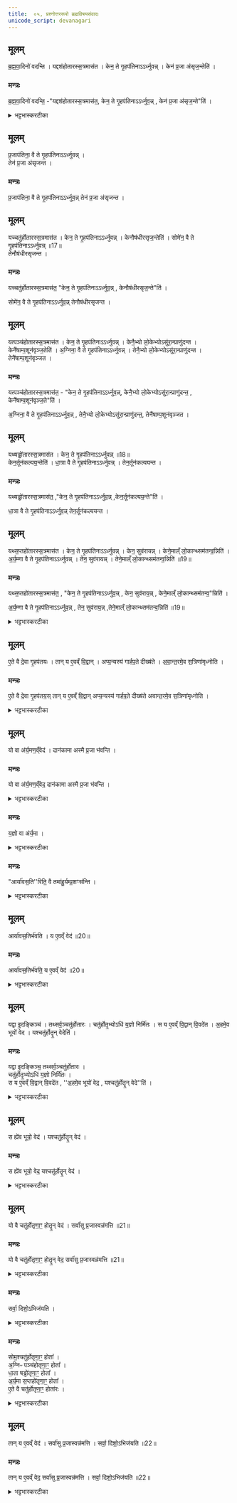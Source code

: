 ```yaml
---
title:  ०५, प्रश्नोत्तररूपो ब्रह्मविषयसंवादः
unicode_script: devanagari
---
```

## मूलम्
ब्र॒ह्म॒वा॒दिनो॑ वदन्ति ।
यद्दश॑होतारस्स॒त्रमास॑त ।
केन॒ ते गृ॒हप॑तिनाऽऽर्ध्नुवन्न् ।
केन॑ प्र॒जा अ॑सृज॒न्तेति॑ ।

### मन्त्रः
ब्र॒ह्म॒वा॒दिनो॑ वदन्ति॒ -"यद्दश॑होतारस्स॒त्रमास॑त॒, केन॒ ते गृ॒हप॑तिनाऽऽर्ध्नुव॒न्न् , केन॑ प्र॒जा अ॑सृज॒न्ते"ति॑ ।
<details><summary>भट्टभास्करटीका</summary>

1-5ब्रह्मवादिन इत्यादि ॥ अविवाक्येऽह्नि इतरे पृच्छन्ति । गृहपतिः प्रतिवचनं ब्रूते । दशहोतारस्सत्रमासत । तदानीं केन गृहपतिना आर्ध्नुवन् वृद्धिं प्राप्नुवन् कर्मफलमलभन्त? केन च गृहपतिना प्रजा असृजन्त? फलविशेषप्रश्नः । दशहोतुरसाधारणफलत्वात् ।
</details>

## मूलम्
प्र॒जाप॑तिना॒ वै ते गृ॒हप॑तिनाऽऽर्ध्नुवन्न् ।  
तेन॑ प्र॒जा अ॑सृजन्त ।

### मन्त्रः
प्र॒जाप॑तिना॒ वै ते गृ॒हप॑तिनाऽऽर्ध्नुव॒न्न्  तेन॑ प्र॒जा अ॑सृजन्त ।

## मूलम्
यच्चतु॑र्होतारस्स॒त्रमास॑त ।
केन॒ ते गृ॒हप॑तिनाऽऽर्ध्नुवन्न् ।
केनौष॑धीरसृज॒न्तेति॑ ।
सोमे॑न॒ वै ते गृ॒हप॑तिनाऽऽर्ध्नुवन्न् ॥17॥  
तेनौष॑धीरसृजन्त ।

### मन्त्रः
यच्चतु॑र्होतारस्स॒त्रमास॑त॒ "केन॒ ते गृ॒हप॑तिनाऽऽर्ध्नुव॒न्न् , केनौष॑धीरसृज॒न्ते"ति॑ ।

सोमे॑न॒ वै ते गृ॒हप॑तिनाऽऽर्ध्नुव॒न्न्  तेनौष॑धीरसृजन्त ।
## मूलम्

यत्पञ्च॑होतारस्स॒त्रमास॑त ।
केन॒ ते गृ॒हप॑तिनाऽऽर्ध्नुवन्न् ।
केनै॒भ्यो लो॒केभ्योऽसु॑रा॒न्प्राणु॑दन्त ।
केनै॑षाम्प॒शून॑वृञ्ज॒तेति॑ ।
अ॒ग्निना॒ वै ते गृ॒हप॑तिनाऽऽर्ध्नुवन्न् ।
तेनै॒भ्यो लो॒केभ्योऽसु॑रा॒न्प्राणु॑दन्त ।
तेनै॑षाम्प॒शून॑वृञ्जत ।

### मन्त्रः
यत्पञ्च॑होतारस्स॒त्रमास॑त॒ - "केन॒ ते गृ॒हप॑तिनाऽऽर्ध्नुव॒न्न्, केनै॒भ्यो लो॒केभ्योऽसु॑रा॒न्प्राणु॑दन्त॒ ,
केनै॑षाम्प॒शून॑वृञ्ज॒ते"ति॑ ।

अ॒ग्निना॒ वै ते गृ॒हप॑तिनाऽऽर्ध्नुव॒न्न् , तेनै॒भ्यो लो॒केभ्योऽसु॑रा॒न्प्राणु॑दन्त॒, तेनै॑षाम्प॒शून॑वृञ्जत ।
## मूलम्
यथ्षड्ढो॑तारस्स॒त्रमास॑त ।
केन॒ ते गृ॒हप॑तिनाऽऽर्ध्नुवन्न् ॥18॥  
केन॒र्तून॑कल्पय॒न्तेति॑ ।
धा॒त्रा वै ते गृ॒हप॑तिनाऽऽर्ध्नुवन्न् ।
तेन॒र्तून॑कल्पयन्त ।

### मन्त्रः
यथ्षड्ढो॑तारस्स॒त्रमास॑त॒ ,"केन॒ ते गृ॒हप॑तिनाऽऽर्ध्नुव॒न्न् ,केन॒र्तून॑कल्पय॒न्ते"ति॑ ।

धा॒त्रा वै ते गृ॒हप॑तिनाऽऽर्ध्नुव॒न्न् तेन॒र्तून॑कल्पयन्त ।
## मूलम्
यथ्स॒प्तहो॑तारस्स॒त्रमास॑त ।
केन॒ ते गृ॒हप॑तिनाऽऽर्ध्नुवन्न् ।
केन॒ सुव॑रायन्न् ।
केने॒माल्ँ लो॒कान्थ्सम॑तन्व॒न्निति॑ ।
अ॒र्य॒म्णा वै ते गृ॒हप॑तिनाऽऽर्ध्नुवन्न् ।
तेन॒ सुव॑रायन्न् ।
तेने॒माल्ँ लो॒कान्थ्सम॑तन्व॒न्निति॑ ॥19॥  

### मन्त्रः
यथ्स॒प्तहो॑तारस्स॒त्रमास॑त॒ , "केन॒ ते गृ॒हप॑तिनाऽऽर्ध्नुव॒न्न् , केन॒ सुव॑राय॒न्न् , केने॒माल्ँ लो॒कान्थ्सम॑तन्व॒"न्निति॑ ।

अ॒र्य॒म्णा वै ते गृ॒हप॑तिनाऽऽर्ध्नुव॒न्न् , तेन॒ सुव॑राय॒न्न् ,तेने॒माल्ँ लो॒कान्थ्सम॑तन्व॒न्निति॑ ॥19॥  

<details><summary>भट्टभास्करटीका</summary>

एवमितरैः पृष्टे गृहपतिः प्रतिब्रूते - प्रजापतिनेत्यादि । गतम् । गृहपतिः प्रधानयजमानः ।
दशहोतृप्रधानाद्दशहोतारः । एवं चतुर्होतार इत्यादि ॥
</details>

## मूलम्

ए॒ते वै दे॒वा गृ॒हप॑तयः ।
तान् य ए॒वव्ँ वि॒द्वान् ।
अप्य॒न्यस्य॑ गार्हप॒ते दीख्ष॑ते ।
अ॒वा॒न्त॒रमे॒व स॒त्रिणा॑मृध्नोति ।
### मन्त्रः
ए॒ते वै दे॒वा गृ॒हप॑तय॒स् तान् य ए॒वव्ँ वि॒द्वान् अप्य॒न्यस्य॑ गार्हप॒ते दीख्ष॑ते अवान्त॒रमे॒व स॒त्रिणा॑मृध्नोति ।
<details><summary>भट्टभास्करटीका</summary>

6एते वा इत्यादि ॥ एते प्रजापत्यादयो देवानां मध्ये गृहपतयः । एवं तान् गृहपतीन् विद्वान् योऽन्यस्यापि गार्हपते गृहपतिसंबन्धिनि कर्मणि दीक्षते सोप्यवान्तरं पृथक्पृथगेव सत्रिणां सर्वेषां ऋध्नोति ऋद्धिं माप्नोति । किं पुनरात्मनो गार्हपते यो दीक्षते ॥
</details>

## मूलम्

यो वा अ॑र्य॒मण॒व्ँवेद॑ ।
दान॑कामा अस्मै प्र॒जा भ॑वन्ति ।
### मन्त्रः
यो वा अ॑र्य॒मण॒व्ँवेद॒ दान॑कामा अस्मै प्र॒जा भ॑वन्ति ।
<details><summary>भट्टभास्करटीका</summary>

7यो वा इत्यादिर्यज्ञस्तुतिः यष्टुस्स्तुतिर्वा, अर्यणो वा स्तुतिः ॥ अरीन् यमयति निगृह्णातीत्यर्यमा, यष्टा दाता च । तं यो वेद अस्मै प्रजा दानकामा भवन्ति ।
अस्य वा प्रजा यष्ट्र्यो दात्र्यश्च भवन्ति । 'शीलिकामि' इत्यादिना णप्रत्ययान्तत्वेन ङीबभावः ।
</details>

### मन्त्रः
य॒ज्ञो वा अ॑र्य॒मा ।
<details><summary>भट्टभास्करटीका</summary>

यज्ञवत्पूज्यः खल्वर्यमा ।
</details>

### मन्त्रः
"आर्या॑वस॒ति''रिति॒ वै तमा॑हु॒र्यम्प्र॒शꣳस॑न्ति ।
<details><summary>भट्टभास्करटीका</summary>

इदानमिर्यम्णः पूज्यत्वे हेतुमाह - यं हि प्रशंसन्ति तमार्यावसतिमाहुः । आर्याणां साधूनां दातॄणां वा आवासमाहुः । वनस्पत्यादित्वादाद्युदात्तत्वम् । आर्यावसतिरित्येव प्रशंसनीय इत्याहुः । स चार्याणां साधूनां देवमनुष्याणामावासो दाता यष्टा च । तस्मात्स एवार्यमा आर्याणां निर्भीकत्वादेर्दाता । अर्यमेति पृषोदरादिः ।
</details>

## मूलम्

आर्या॑वस॒तिर्भ॑वति ।
य ए॒वव्ँ वेद॑ ॥20॥  
### मन्त्रः
आर्या॑वस॒तिर्भ॑वति॒ य ए॒वव्ँ वेद॑ ॥20॥  
<details><summary>भट्टभास्करटीका</summary>

एवं यथोक्तप्रकारं अर्यम्णो वेदिता आर्यावसतिर्भवति, यष्टा दाता च भवति ॥
</details>

## मूलम्
यद्वा इ॒दङ्किञ्च॑ ।
तथ्सर्व॒ञ्चतु॑र्होतारः ।
चतु॑र्होतृ॒भ्योऽधि॑ य॒ज्ञो निर्मि॑तः ।
स य ए॒वव्ँ वि॒द्वान् वि॒वदे॑त ।
अ॒हमे॒व भूयो॑ वेद ।
यश्चतु॑र्होतॄ॒न् वेदेति॑ ।
### मन्त्रः
यद्वा इ॒दङ्किञ्च॒ तथ्सर्व॒ञ्चतु॑र्होतारः ।  
चतु॑र्होतृ॒भ्योऽधि॑ य॒ज्ञो निर्मि॑तः ।  
स य ए॒वव्ँ वि॒द्वान् वि॒वदे॑त , ''अ॒हमे॒व भूयो॑ वेद॒ , यश्चतु॑र्होतॄ॒न् वेदे''ति॑ ।
<details><summary>भट्टभास्करटीका</summary>

8यद्वा इत्यादि ॥ इदं विश्वं दृश्यमानं श्रूयमाणं च चतुर्होतारः दशहोत्रादयः चत्रुर्होतृभवत्वात् ताच्छब्द्यम् । किं बहुना, यज्ञोपि सर्वश्चतुर्होतृभ्यो निर्मितः । एवं चतुर्होतृमाहात्म्यमुक्तप्रकारं विद्वान् यो नाम कश्चिल्लोके अन्येन विवदेत । कथम्? अहमेव भूयो वेद बहुतरं जानामि नेतरः मनुष्यो मत्तुल्यो बहुज्ञो नास्त्येव कश्चित्, योऽहं चतुर्होतॄन्त् वेद याथात्म्येन जानामीति ॥
</details>

## मूलम्

स ह्ये॑व भूयो॒ वेद॑ ।
यश्चतु॑र्होतॄ॒न् वेद॑ ।
### मन्त्रः

स ह्ये॑व भूयो॒ वेद॒ यश्चतु॑र्होतॄ॒न् वेद॑ ।
<details><summary>भट्टभास्करटीका</summary>

9अस्मिन् विवादे वयं निर्णायं ब्रूम इत्याह - स ह्येवेत्यादि ॥ यदुक्तमहमेव भूयो वेदेति, सत्यमेव । स ह्येव भूयो वेद यश्चतुर्होतॄन् वेदेति, नेतरः । नात्र विवादः दीयतां हस्ते परशुरिति भावः ॥
</details>

## मूलम्
यो वै चतु॑र्होतृणा॒ꣳ॒ होतॄ॒न् वेद॑ ।
सर्वा॑सु प्र॒जास्वन्न॑मत्ति ॥21॥  
### मन्त्रः

यो वै चतु॑र्होतृणा॒ꣳ॒ होतॄ॒न् वेद॒ सर्वा॑सु प्र॒जास्वन्न॑मत्ति ॥21॥  
<details><summary>भट्टभास्करटीका</summary>

10यो वा इत्यादि ॥ यश्चतुर्होतृणां दशहोत्रादीनां होतॄन् वेद सर्वासु प्रजासु मध्ये अन्नमत्ति भोक्ता भवति, सर्वप्रजा विषये भुङ्क्ते ।
</details>

### मन्त्रः
सर्वा॒ दिशो॒ऽभिज॑यति ।

<details><summary>भट्टभास्करटीका</summary>

सर्वाश्च दिशोऽभिजयति ।
</details>

### मन्त्रः
सोम॒श्चतु॑र्होतृणा॒ꣳ॒ होता᳚ ।  
अ॒ग्निᳶ पञ्च॑होतृणा॒ꣳ॒ होता᳚ ।  
धा॒ता षड्ढो॑तृणा॒ꣳ॒ होता᳚ ।   
अ॒र्य॒मा स॒प्तहो॑तृणा॒ꣳ॒ होता᳚ ।  
ए॒ते वै चतु॑र्होतृणा॒ꣳ॒ होता॑रः ।  

<details><summary>भट्टभास्करटीका</summary>

प्रजापत्यादयश्चतुहोतृणां होतारः होतृस्थानीयाः, एषां यज्ञत्वात् । प्रजापत्यादयो होतारः, कर्तृत्वसामान्यात् ।
</details>

## मूलम्
तान् य ए॒वव्ँ वेद॑ ।
सर्वा॑सु प्र॒जास्वन्न॑मत्ति ।
सर्वा॒ दिशो॒ऽभिज॑यति ॥22॥  
### मन्त्रः
तान् य ए॒वव्ँ वेद॒ सर्वा॑सु प्र॒जास्वन्न॑मत्ति ।
सर्वा॒ दिशो॒ऽभिज॑यति ॥22॥  
<details><summary>भट्टभास्करटीका</summary>

एवं वेदिताऽपि सर्वासु प्रजास्वन्नमत्ति, अभिजयति च सर्वा दिशः ॥
इति तैत्तिरीयब्राह्मणे द्वितीयाष्टके तृतीयप्रपाठके पञ्चमोऽनुवाकः ॥  

</details>

